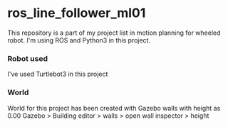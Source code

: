 # ros_line_follower_ml01

This repository is a part of my project list in motion planning for wheeled robot. I'm using ROS and Python3 in this project.

### Robot used

I've used Turtlebot3 in this project 

### World

World for this project has been created with Gazebo walls with height as 0.00
Gazebo > Building editor > walls > open wall inspector > height


